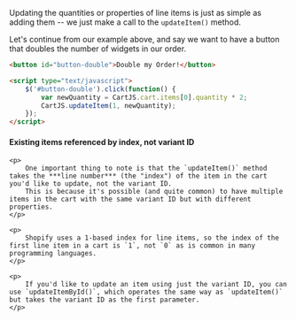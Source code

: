 Updating the quantities or properties of line items is just as simple as adding them -- we just make a call to the `updateItem()` method.

Let's continue from our example above, and say we want to have a button that doubles the number of widgets in our order.

```html
<button id="button-double">Double my Order!</button>

<script type="text/javascript">
    $('#button-double').click(function() {
        var newQuantity = CartJS.cart.items[0].quantity * 2;
        CartJS.updateItem(1, newQuantity);
    });
</script>
```

<div class="callout callout-warning">
    <h4>Existing items referenced by index, not variant ID</h4>

    <p>
        One important thing to note is that the `updateItem()` method takes the ***line number*** (the "index") of the item in the cart you'd like to update, not the variant ID.
        This is because it's possible (and quite common) to have multiple items in the cart with the same variant ID but with different properties.
    </p>

    <p>
        Shopify uses a 1-based index for line items, so the index of the first line item in a cart is `1`, not `0` as is common in many programming languages.
    </p>

    <p>
        If you'd like to update an item using just the variant ID, you can use `updateItemById()`, which operates the same way as `updateItem()` but takes the variant ID as the first parameter.
    </p>
</div>
